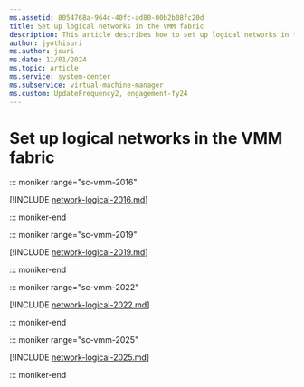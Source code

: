 ```yaml
---
ms.assetid: 8054768a-964c-40fc-ad80-00b2b08fc20d
title: Set up logical networks in the VMM fabric
description: This article describes how to set up logical networks in the VMM fabric
author: jyothisuri
ms.author: jsuri
ms.date: 11/01/2024
ms.topic: article
ms.service: system-center
ms.subservice: virtual-machine-manager
ms.custom: UpdateFrequency2, engagement-fy24
---
```


# Set up logical networks in the VMM fabric

::: moniker range="sc-vmm-2016"

[!INCLUDE [network-logical-2016.md](../includes/network-logical-2016.md)]

::: moniker-end

::: moniker range="sc-vmm-2019"

[!INCLUDE [network-logical-2019.md](../includes/network-logical-2019.md)]

::: moniker-end

::: moniker range="sc-vmm-2022"

[!INCLUDE [network-logical-2022.md](../includes/network-logical-2022.md)]

::: moniker-end

::: moniker range="sc-vmm-2025"

[!INCLUDE [network-logical-2025.md](../includes/network-logical-2025.md)]

::: moniker-end